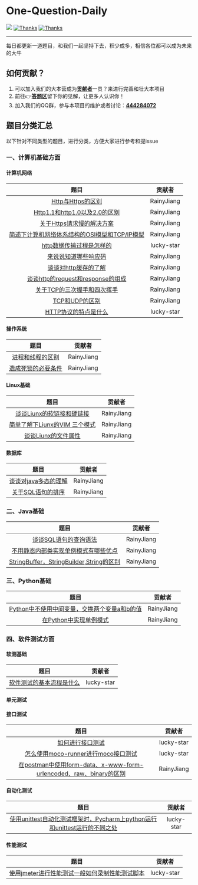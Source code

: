# One-Question-Daily

  <a href="#交流"><img src="https://img.shields.io/badge/QQ%E4%BA%A4%E6%B5%81-444284072-yellow"></a>
  <a href="https://www.wanandroid.com"><img src="https://img.shields.io/badge/Thanks-%E6%8E%98%E9%87%91-orange" alt="Thanks"></a>
  <a href="https://www.wanandroid.com"><img src="https://img.shields.io/badge/Thanks-wanandroid-%23095B87.svg" alt="Thanks"></a>
 

----

每日都更新一道题目，和我们一起坚持下去，积少成多，相信各位都可以成为未来的大牛


## 如何贡献？

1. 可以加入我们的大本营成为[**贡献者**](https://github.com/RainyJiang22/One-Question-Daily/graphs/contributors)一员？来进行完善和壮大本项目
2. 前往👉[**答题区**](https://github.com/RainyJiang22/One-Question-Daily/issues)留下你的见解，让更多人认识你！
3. 加入我们的QQ群，参与本项目的维护或者讨论：[**444284072**](https://jq.qq.com/?_wv=1027&k=3wcl5ebT)


## 题目分类汇总
以下针对不同类型的题目，进行分类，方便大家进行参考和提issue

### 一、计算机基础方面

#### 计算机网络

|题目|贡献者|
|:---:|:---:|
|[Http与Https的区别](https://github.com/RainyJiang22/One-Question-Daily/issues/1)|RainyJiang|
|[Http1.1和http1.0以及2.0的区别](https://github.com/RainyJiang22/One-Question-Daily/issues/3)|RainyJiang|
|[关于Https请求慢的解决方案](https://github.com/RainyJiang22/One-Question-Daily/issues/5)|RainyJiang|
|[简述下计算机网络体系结构的OSI模型和TCP/IP模型](https://github.com/RainyJiang22/One-Question-Daily/issues/7)|RainyJiang|
|[http数据传输过程是怎样的](https://github.com/RainyJiang22/One-Question-Daily/issues/9)|lucky-star|
|[来说说知道哪些响应码](https://github.com/RainyJiang22/One-Question-Daily/issues/8)|RainyJiang|
|[谈谈对http缓存的了解](https://github.com/RainyJiang22/One-Question-Daily/issues/10)|RainyJiang|
|[谈谈http的request和response的组成](https://github.com/RainyJiang22/One-Question-Daily/issues/12)|RainyJiang|
|[关于TCP的三次握手和四次挥手](https://github.com/RainyJiang22/One-Question-Daily/issues/13)|RainyJiang|
|[TCP和UDP的区别](https://github.com/RainyJiang22/One-Question-Daily/issues/14)|RainyJiang|
|[HTTP协议的特点是什么](https://github.com/RainyJiang22/One-Question-Daily/issues/15)|lucky-star|

#### 操作系统
|题目|贡献者|
|:---:|:---:|
|[进程和线程的区别](https://github.com/RainyJiang22/One-Question-Daily/issues/16)|RainyJiang|
|[造成死锁的必要条件](https://github.com/RainyJiang22/One-Question-Daily/issues/19)|RainyJiang|

#### Linux基础
|题目|贡献者|
|:---:|:---:|
|[谈谈Liunx的软链接和硬链接](https://github.com/RainyJiang22/One-Question-Daily/issues/18)|RainyJiang|
|[简单了解下Liunx的VIM 三个模式](https://github.com/RainyJiang22/One-Question-Daily/issues/20)|RainyJiang|
|[谈谈Liunx的文件属性](https://github.com/RainyJiang22/One-Question-Daily/issues/21)|RainyJiang|

#### 数据库
|题目|贡献者|
|:---:|:---:|
|[谈谈对java多态的理解](https://github.com/RainyJiang22/One-Question-Daily/issues/26)|RainyJiang|
|[关于SQL语句的排序](https://github.com/RainyJiang22/One-Question-Daily/issues/24)|RainyJiang|

### 二、Java基础
|题目|贡献者|
|:---:|:---:|
|[谈谈SQL语句的查询语法](https://github.com/RainyJiang22/One-Question-Daily/issues/23)|RainyJiang|
|[不用静态内部类实现单例模式有哪些优点](https://github.com/RainyJiang22/One-Question-Daily/issues/27)|RainyJiang|
|[StringBuffer，StringBuilder,String的区别](https://github.com/RainyJiang22/One-Question-Daily/issues/28)|RainyJiang|

### 三、Python基础
|题目|贡献者|
|:---:|:---:|
|[Python中不使用中间变量，交换两个变量a和b的值](https://github.com/RainyJiang22/One-Question-Daily/issues/29)|RainyJiang|
|[在Python中实现单例模式](https://github.com/RainyJiang22/One-Question-Daily/issues/30)|RainyJiang|

### 四、软件测试方面

#### 软测基础
|题目|贡献者|
|:---:|:---:|
|[软件测试的基本流程是什么](https://github.com/RainyJiang22/One-Question-Daily/issues/4)|lucky-star|


#### 单元测试

#### 接口测试
|题目|贡献者|
|:---:|:---:|
|[如何进行接口测试](https://github.com/RainyJiang22/One-Question-Daily/issues/2)|lucky-star|
|[怎么使用moco-runner进行moco接口测试](https://github.com/RainyJiang22/One-Question-Daily/issues/11)|lucky-star|
|[在postman中使用form-data、x-www-form-urlencoded、raw、binary的区别](https://github.com/RainyJiang22/One-Question-Daily/issues/22)|RainyJiang|


#### 自动化测试
|题目|贡献者|
|:---:|:---:|
|[使用unittest自动化测试框架时，Pycharm上python运行和unittest运行的不同之处](https://github.com/RainyJiang22/One-Question-Daily/issues/17)|lucky-star|

#### 性能测试
|题目|贡献者|
|:---:|:---:|
|[使用jmeter进行性能测试一般如何录制性能测试脚本](https://github.com/RainyJiang22/One-Question-Daily/issues/6)|lucky-star|

